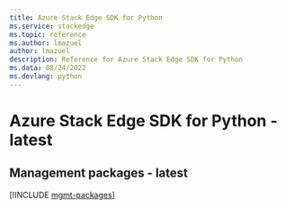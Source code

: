 ```yaml
---
title: Azure Stack Edge SDK for Python
ms.service: stackedge
ms.topic: reference
ms.author: lmazuel
author: lmazuel
description: Reference for Azure Stack Edge SDK for Python
ms.data: 08/24/2022
ms.devlang: python
---
```

# Azure Stack Edge SDK for Python - latest

## Management packages - latest
[!INCLUDE [mgmt-packages](stack-edge-mgmt-index.md)]